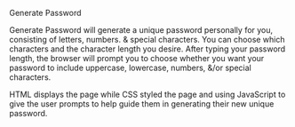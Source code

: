 Generate Password

Generate Password will generate a unique password personally for you, consisting of letters, numbers. & special characters.
You can choose which characters and the character length you desire.
After typing your password length, the browser will prompt you to choose whether you want your password to include uppercase, lowercase, numbers, &/or special characters.

HTML displays the page while CSS styled the page and using JavaScript to give the user prompts to help guide them in generating their new unique password.


